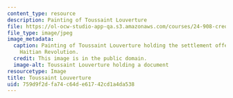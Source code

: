 ```yaml
---
content_type: resource
description: Painting of Toussaint Louverture
file: https://ol-ocw-studio-app-qa.s3.amazonaws.com/courses/24-908-creole-languages-and-caribbean-identities-spring-2017/759d9f2dfa74c64de61742cd1a4da538_24-908s17_toussaint.jpg
file_type: image/jpeg
image_metadata:
  caption: Painting of Toussaint Louverture holding the settlement offer made in the
    Haitian Revolution.
  credit: This image is in the public domain.
  image-alt: Toussaint Louverture holding a document
resourcetype: Image
title: Toussaint Louverture
uid: 759d9f2d-fa74-c64d-e617-42cd1a4da538
---
```

